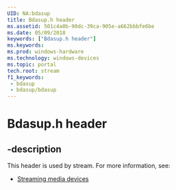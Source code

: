 ```yaml
---
UID: NA:bdasup
title: Bdasup.h header
ms.assetid: 501c4a0b-90dc-39ca-905e-a662bbbfe6be
ms.date: 05/09/2018
keywords: ["Bdasup.h header"]
ms.keywords: 
ms.prod: windows-hardware
ms.technology: windows-devices
ms.topic: portal
tech.root: stream
f1_keywords:
 - bdasup
 - bdasup/bdasup
---
```


# Bdasup.h header


## -description

This header is used by stream. For more information, see:

- [Streaming media devices](../_stream/index.md)

